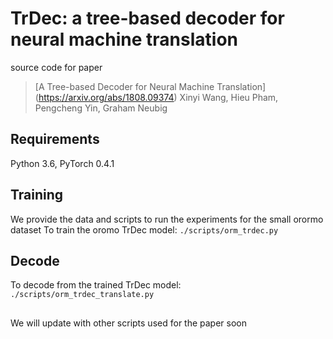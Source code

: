 # TrDec: a tree-based decoder for neural machine translation

source code for paper
> [A Tree-based Decoder for Neural Machine Translation] (https://arxiv.org/abs/1808.09374)
> Xinyi Wang, Hieu Pham, Pengcheng Yin, Graham Neubig

## Requirements

Python 3.6, PyTorch 0.4.1

## Training
We provide the data and scripts to run the experiments for the small orormo dataset
To train the oromo TrDec model:
`./scripts/orm_trdec.py`

## Decode
To decode from the trained TrDec model:
`./scripts/orm_trdec_translate.py`

##
We will update with other scripts used for the paper soon
